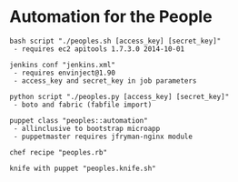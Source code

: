 <h1>Automation for the People</h1>


```
bash script "./peoples.sh [access_key] [secret_key]"
 - requires ec2 apitools 1.7.3.0 2014-10-01
```

```
jenkins conf "jenkins.xml" 
 - requires envinject@1.90
 - access_key and secret_key in job parameters
```

```
python script "./peoples.py [access_key] [secret_key]"
 - boto and fabric (fabfile import)
```

```
puppet class "peoples::automation"
 - allinclusive to bootstrap microapp 
 - puppetmaster requires jfryman-nginx module
```

```
chef recipe "peoples.rb"
```

```
knife with puppet "peoples.knife.sh"
```
